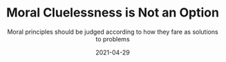 ---
layout: writing 
title: Moral Cluelessness is Not an Option
subtitle: Moral principles should be judged according to how they fare as solutions to problems
date: "2021-04-29"
external_only: True
external_link: https://medium.com/conjecture-magazine/moral-cluelessness-is-not-an-option-382b99a7dd02
external_source: Medium
published: True
---